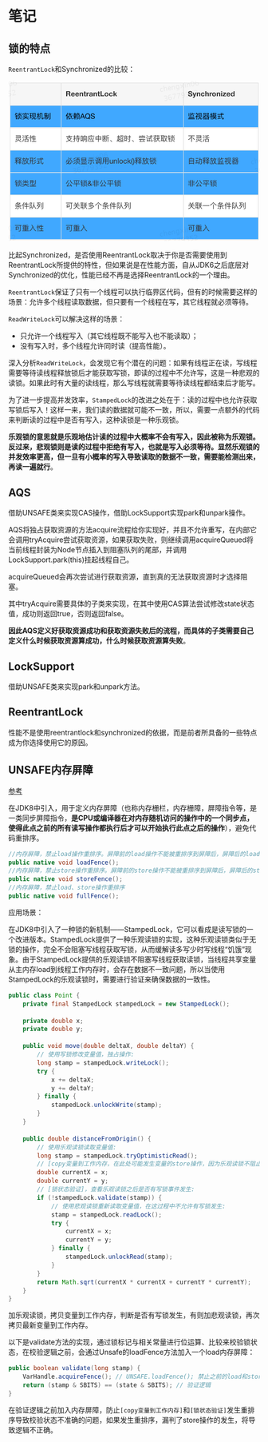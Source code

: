 # 笔记

## 锁的特点

`ReentrantLock`和Synchronized的比较：

<img src="./image/synchronized和reentrantlock.png">

比起Synchronized，是否使用ReentrantLock取决于你是否需要使用到ReentrantLock所提供的特性，但如果说是在性能方面，自从JDK6之后底层对Synchronized的优化，性能已经不再是选择ReentrantLock的一个理由。

`ReentrantLock`保证了只有一个线程可以执行临界区代码，但有的时候需要这样的场景：允许多个线程读取数据，但只要有一个线程在写，其它线程就必须等待。

`ReadWriteLock`可以解决这样的场景：

- 只允许一个线程写入（其它线程既不能写入也不能读取）；
- 没有写入时，多个线程允许同时读（提高性能）。

深入分析`ReadWriteLock`，会发现它有个潜在的问题：如果有线程正在读，写线程需要等待读线程释放锁后才能获取写锁，即读的过程中不允许写，这是一种悲观的读锁。如果此时有大量的读线程，那么写线程就需要等待读线程都结束后才能写。

为了进一步提高并发效率，`StampedLock`的改进之处在于：读的过程中也允许获取写锁后写入！这样一来，我们读的数据就可能不一致，所以，需要一点额外的代码来判断读的过程中是否有写入，这种读锁是一种乐观锁。

**乐观锁的意思就是乐观地估计读的过程中大概率不会有写入，因此被称为乐观锁。反过来，悲观锁则是读的过程中拒绝有写入，也就是写入必须等待。显然乐观锁的并发效率更高，但一旦有小概率的写入导致读取的数据不一致，需要能检测出来，再读一遍就行**。

## AQS

借助UNSAFE类来实现CAS操作，借助LockSupport实现park和unpark操作。

AQS将独占获取资源的方法acquire流程给你实现好，并且不允许重写，在内部它会调用tryAcquire尝试获取资源，如果获取失败，则继续调用acquireQueued将当前线程封装为Node节点插入到阻塞队列的尾部，并调用LockSupport.park(this)挂起线程自己。

acquireQueued会再次尝试进行获取资源，直到真的无法获取资源时才选择阻塞。

其中tryAcquire需要具体的子类来实现，在其中使用CAS算法尝试修改state状态值，成功则返回true，否则返回false。

**因此AQS定义好获取资源成功和获取资源失败后的流程，而具体的子类需要自己定义什么时候获取资源算成功，什么时候获取资源算失败**。

## LockSupport

借助UNSAFE类来实现park和unpark方法。

## ReentrantLock

性能不是使用reentrantlock和synchronized的依据，而是前者所具备的一些特点成为你选择使用它的原因。

## UNSAFE内存屏障

[参考](https://tech.meituan.com/2019/02/14/talk-about-java-magic-class-unsafe.html)

在JDK8中引入，用于定义内存屏障（也称内存栅栏，内存栅障，屏障指令等，是一类同步屏障指令，**是CPU或编译器在对内存随机访问的操作中的一个同步点，使得此点之前的所有读写操作都执行后才可以开始执行此点之后的操作**），避免代码重排序。

```java
//内存屏障，禁止load操作重排序。屏障前的load操作不能被重排序到屏障后，屏障后的load操作不能被重排序到屏障前
public native void loadFence();
//内存屏障，禁止store操作重排序。屏障前的store操作不能被重排序到屏障后，屏障后的store操作不能被重排序到屏障前
public native void storeFence();
//内存屏障，禁止load、store操作重排序
public native void fullFence();
```

应用场景：

在JDK8中引入了一种锁的新机制——StampedLock，它可以看成是读写锁的一个改进版本。StampedLock提供了一种乐观读锁的实现，这种乐观读锁类似于无锁的操作，完全不会阻塞写线程获取写锁，从而缓解读多写少时写线程“饥饿”现象。由于StampedLock提供的乐观读锁不阻塞写线程获取读锁，当线程共享变量从主内存load到线程工作内存时，会存在数据不一致问题，所以当使用StampedLock的乐观读锁时，需要进行验证来确保数据的一致性。

```java
public class Point {
    private final StampedLock stampedLock = new StampedLock();

    private double x;
    private double y;

    public void move(double deltaX, double deltaY) {
        // 使用写锁修改变量值，独占操作:
        long stamp = stampedLock.writeLock();
        try {
            x += deltaX;
            y += deltaY;
        } finally {
            stampedLock.unlockWrite(stamp);
        }
    }

    public double distanceFromOrigin() {
        // 使用乐观读锁读取变量值:
        long stamp = stampedLock.tryOptimisticRead();
        // [copy变量到工作内存，在此处可能发生变量的store操作，因为乐观读锁不阻止写锁的发生]
        double currentX = x;
        double currentY = y;
        // [锁状态验证]，查看乐观读锁之后是否有写锁事件发生:
        if (!stampedLock.validate(stamp)) {
            // 使用悲观读锁重新读取变量值，在这过程中不允许有写锁发生:
            stamp = stampedLock.readLock();
            try {
                currentX = x;
                currentY = y;
            } finally {
                stampedLock.unlockRead(stamp);
            }
        }
        return Math.sqrt(currentX * currentX + currentY * currentY);
    }
}
```

加乐观读锁，拷贝变量到工作内存，判断是否有写锁发生，有则加悲观读锁，再次拷贝最新变量到工作内存。

以下是validate方法的实现，通过锁标记与相关常量进行位运算、比较来校验锁状态，在校验逻辑之前，会通过Unsafe的loadFence方法加入一个load内存屏障：

```java
public boolean validate(long stamp) {
    VarHandle.acquireFence(); // UNSAFE.loadFence(); 禁止之前的load和store操作和之后的load和store操作不会跑到后面和前面去。
    return (stamp & SBITS) == (state & SBITS); // 验证逻辑
}
```

在验证逻辑之前加入内存屏障，防止`[copy变量到工作内存]`和`[锁状态验证]`发生重排序导致校验状态不准确的问题，如果发生重排序，漏判了store操作的发生，将导致逻辑不正确。

